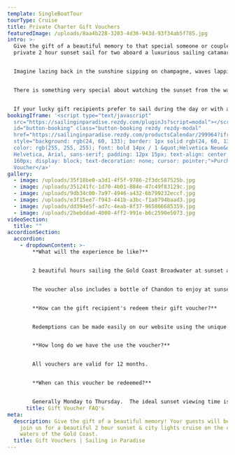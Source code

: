 ```yaml
---
template: SingleBoatTour
tourType: Cruise
title: Private Charter Gift Vouchers
featuredImage: /uploads/8aa4b228-3203-4d36-943d-93f34ab5f785.jpg
intro: >-
  Give the gift of a beautiful memory to that special someone or couple.   A
  private 2 hour sunset sail for two aboard a luxurious sailing catamaran.  


  Imagine lazing back in the sunshine sipping on champagne, waves lapping beneath you, the sounds of your favourite tunes filling the air as the wind fills the sails. Sounds blissful right? There are serious brownie points up for grabs with this gift idea! 


  There is something very special about watching the sunset from the water and especially on the occasion we are joined by our friends the dolphins (who we are always looking out for by the way)!  The sparkling city lights of the Gold Coast look equally beautiful by night and are the perfect conclusion to your sail before returning to Marina Mirage.


  I﻿f your lucky gift recipients prefer to sail during the day or with a larger group we also offer gift vouchers for a customised sailing experience.  Please contact us to discuss further.
bookingIframe: '<script type="text/javascript"
  src="https://sailinginparadise.rezdy.com/pluginJs?script=modal"></script> <a
  id="button-booking" class="button-booking rezdy rezdy-modal"
  href="https://sailinginparadise.rezdy.com/productsCalendar/299964?iframe=true"
  style="background: rgb(24, 60, 133); border: 1px solid rgb(24, 60, 133);
  color: rgb(255, 255, 255); font: bold 14px / 1 &quot;Helvetica Neue&quot;,
  Helvetica, Arial, sans-serif; padding: 12px 15px; text-align: center; width:
  160px; display: block; text-decoration: none; cursor: pointer;">Purchase Gift
  Voucher</a>'
gallery:
  - image: /uploads/35f18be0-a3d1-4f5f-9786-2f3dc587525b.jpg
  - image: /uploads/351241fc-1d70-4b01-884e-47c49f83129c.jpg
  - image: /uploads/9db34c00-7a97-4946-a432-6b799232eccf.jpg
  - image: /uploads/e3f15ee7-f943-441b-a3bc-f1a8794baad3.jpg
  - image: /uploads/dd394e5f-ad7c-4eab-8f37-965866685359.jpg
  - image: /uploads/2bebddad-4000-4ff2-991e-b6c2590e5073.jpg
videoSection:
  title: ""
accordionSection:
  accordion:
    - dropdownContent: >-
        **What will the experience be like?**


        2 beautiful hours sailing the Gold Coast Broadwater at sunset aboard our stunning sailing catamaran with 2 guests and 2 crew on board.  


        The voucher also includes a bottle of Chandon to enjoy at sunset.  It is a wonderful gift for the person who values experiences more than things.    We promise, they will love it!! 


        **How can the gift recipient's redeem their gift voucher?**


        Redemptions can be made easily on our website using the unique code provided on the voucher.  We can also take bookings via phone if preferred.  


        **How long do we have the use the voucher?**


        All vouchers are valid for 12 months.


        **When can this voucher be redeemed?**


        Generally Monday to Thursday.  The ideal sunset viewing time is departing 1 hour prior to sunset.
      title: Gift Voucher FAQ's
meta:
  description: Give the gift of a beautiful memory! Your guests will be invited to
    join us for a beautiful 2 hour sunset & city lights cruise on the calm
    waters of the Gold Coast.
  title: Gift Vouchers | Sailing in Paradise
---
```

